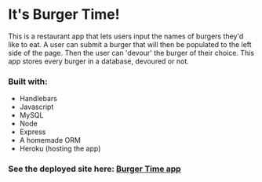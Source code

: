 # It's Burger Time!
This is a restaurant app that lets users input the names of burgers they'd like to eat. A user can submit a burger that will then be populated to the left side of the page. Then the user can 'devour' the burger of their choice. This app stores every burger in a database, devoured or not.

### Built with:
* Handlebars
* Javascript
* MySQL
* Node
* Express
* A homemade ORM
* Heroku (hosting the app)

### See the deployed site here: [Burger Time app](https://salty-savannah-79125.herokuapp.com/)